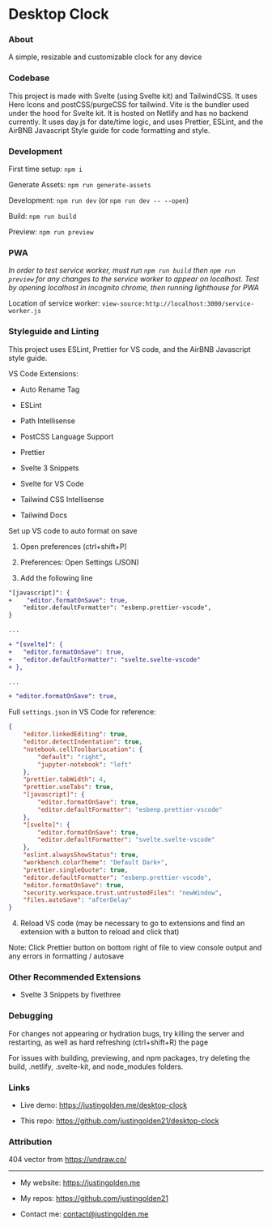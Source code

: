 # Desktop Clock

### About

A simple, resizable and customizable clock for any device

### Codebase

This project is made with Svelte (using Svelte kit) and TailwindCSS. It uses Hero Icons and postCSS/purgeCSS for tailwind. Vite is the bundler used under the hood for Svelte kit. It is hosted on Netlify and has no backend currently. It uses day.js for date/time logic, and uses Prettier, ESLint, and the AirBNB Javascript Style guide for code formatting and style.

### Development

First time setup: `npm i`

Generate Assets: `npm run generate-assets`

Development: `npm run dev` (or `npm run dev -- --open`)

Build: `npm run build`

Preview: `npm run preview`

### PWA

_In order to test service worker, must run `npm run build` then `npm run preview` for any changes to the service worker to appear on localhost. Test by opening localhost in incognito chrome, then running lighthouse for PWA_

Location of service worker: `view-source:http://localhost:3000/service-worker.js`

### Styleguide and Linting

This project uses ESLint, Prettier for VS code, and the AirBNB Javascript style guide.

VS Code Extensions:

- Auto Rename Tag

- ESLint

- Path Intellisense

- PostCSS Language Support

- Prettier

- Svelte 3 Snippets

- Svelte for VS Code

- Tailwind CSS Intellisense

- Tailwind Docs

Set up VS code to auto format on save

1. Open preferences (ctrl+shift+P)

2. Preferences: Open Settings (JSON)

3. Add the following line

```diff
"[javascript]": {
+    "editor.formatOnSave": true,
    "editor.defaultFormatter": "esbenp.prettier-vscode",
}

...

+ "[svelte]": {
+	"editor.formatOnSave": true,
+ 	"editor.defaultFormatter": "svelte.svelte-vscode"
+ },

...

+ "editor.formatOnSave": true,

```

Full `settings.json` in VS Code for reference:

```json
{
	"editor.linkedEditing": true,
	"editor.detectIndentation": true,
	"notebook.cellToolbarLocation": {
		"default": "right",
		"jupyter-notebook": "left"
	},
	"prettier.tabWidth": 4,
	"prettier.useTabs": true,
	"[javascript]": {
		"editor.formatOnSave": true,
		"editor.defaultFormatter": "esbenp.prettier-vscode"
	},
	"[svelte]": {
		"editor.formatOnSave": true,
		"editor.defaultFormatter": "svelte.svelte-vscode"
	},
	"eslint.alwaysShowStatus": true,
	"workbench.colorTheme": "Default Dark+",
	"prettier.singleQuote": true,
	"editor.defaultFormatter": "esbenp.prettier-vscode",
	"editor.formatOnSave": true,
	"security.workspace.trust.untrustedFiles": "newWindow",
	"files.autoSave": "afterDelay"
}
```

4. Reload VS code (may be necessary to go to extensions and find an extension with a button to reload and click that)

Note: Click Prettier button on bottom right of file to view console output and any errors in formatting / autosave

### Other Recommended Extensions

- Svelte 3 Snippets by fivethree

### Debugging

For changes not appearing or hydration bugs, try killing the server and restarting, as well as hard refreshing (ctrl+shift+R) the page

For issues with building, previewing, and npm packages, try deleting the build, .netlify, .svelte-kit, and node_modules folders.

### Links

- Live demo: https://justingolden.me/desktop-clock

- This repo: https://github.com/justingolden21/desktop-clock

### Attribution

404 vector from https://undraw.co/

<hr>

- My website: https://justingolden.me

- My repos: https://github.com/justingolden21

- Contact me: contact@justingolden.me
